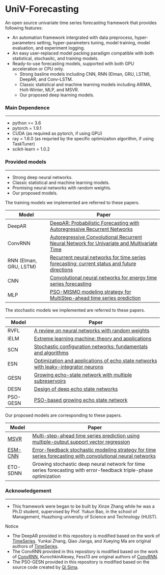 # UniV-Forecasting

An open source univariate time series forecasting framework that provides following features:

* An automation framework intergrated with data preprocess, hyper-parameters setting, hyper-parameters tuning, model training, model evaluation, and experiment logging.
* An easy user-replaced model packing paradigm compatible with both statistical, stochasitc, and training models.
* Ready-to-use forecasting models, supported with both GPU acceleration or CPU only.
  * Strong basline models including CNN, RNN (Elman, GRU, LSTM), DeepAR, and Conv-LSTM.
  * Classic statistical and machine learning models including ARIMA, Holt-Winter, MLP, and MSVR.
  * Our proposed deep learning models.

### Main Dependence

---

* python >= 3.6
* pytorch = 1.9.1
* CUDA (as required as pytorch, if using GPU)
* ray = 1.6.0 (as requried by the specific optimizaiton algorithm, if using TaskTuner)
* scikit-learn = 1.0.2

### Provided models

---

* Strong deep neural networks.
* Classic statistical and machine learning models.
* Promising neural networks with random weights.
* Our proposed models.

The training models we implemented are referred to these papers.

| Model                  | Paper                                                                                                                       |
| ---------------------- | --------------------------------------------------------------------------------------------------------------------------- |
| DeepAR                 | [DeepAR: Probabilistic Forecasting with Autoregressive Recurrent Networks](https://arxiv.org/abs/1704.04110)                   |
| ConvRNN                | [Autoregressive Convolutional Recurrent Neural Network for Univariate and Multivariate Time](https://arxiv.org/abs/1903.02540) |
| RNN (Elman, GRU, LSTM) | [Recurrent neural networks for time series forecasting: current status and future directions](https://www.sciencedirect.com/science/article/pii/S0169207020300996)                                 |
| CNN                    | [Convolutional neural networks for energy time series forecasting](https://ieeexplore.ieee.org/abstract/document/8489399/)                                                            |
| MLP                    | [PSO-MISMO modeling strategy for MultiStep-ahead time series prediction](https://ieeexplore.ieee.org/abstract/document/6553147/)                                                      |

The stochastic models we implemented are referred to these papers.

| Model    | Paper                                                                                                                                                           |
| -------- | --------------------------------------------------------------------------------------------------------------------------------------------------------------- |
| RVFL     | [A review on neural networks with random weights](https://www.sciencedirect.com/science/article/pii/S0925231217314613)                                                                                                                 |
| IELM     | [Extreme learning machine: theory and applications](https://www.sciencedirect.com/science/article/abs/pii/S0925231206000385)                                                                                                               |
| SCN      | [Stochastic configuration networks: fundamentals and algorithms](https://ieeexplore.ieee.org/abstract/document/8013920/)                                                                                                  |
| ESN      | [Optimization and applications of echo state networks with leaky-integrator neurons](https://www.sciencedirect.com/science/article/abs/pii/S089360800700041X)                                                                              |
| GESN     | [Growing echo-state network with multiple subreservoirs](https://ieeexplore.ieee.org/abstract/document/7386673/)                                                                                                          |
| DESN     | [Design of deep echo state networks](https://www.sciencedirect.com/science/article/abs/pii/S0893608018302223)                                                                                                                              |
| PSO-GESN | [PSO-based growing echo state network](https://www.sciencedirect.com/science/article/abs/pii/S1568494619305551)                                                                                                                            |

Our proposed models are corresponding to these papers.

| Model    | Paper                                                                                                            |
| -------- | ---------------------------------------------------------------------------------------------------------------- |
| [MSVR](https://github.com/Analytics-for-Forecasting/msvr)    | [Multi-step-ahead time series prediction using multiple-output support vector regression](https://www.sciencedirect.com/science/article/abs/pii/S092523121300917X) |
| [ESM-CNN](https://github.com/XinzeZhang/TimeSeriesForecasting-torch)  | [Error-feedback stochastic modeling strategy for time series forecasting with convolutional neural networks](https://www.sciencedirect.com/science/article/abs/pii/S1568494619305551)       |
| ETO-SDNN | Growing stochastic deep neural network for time series forecasting with error-feedback triple-phase optimization |

### Acknowledgement
---

* This framework were began to be built by Xinze Zhang while he was a Ph.D student, supervised by Prof. Yukun Bao, in the school of Management, Huazhong university of Science and Technology (HUST).

Notice
* The DeepAR provided in this repository is modified based on the work of [TimeSeries](https://github.com/zhykoties/TimeSeries). Yunkai Zhang, Qiao Jianga, and Xueying Ma are original authors of [TimeSeries](https://github.com/zhykoties/TimeSeries).
* The ConvRNN provided in this repository is modified based on the work of [ConvRNN](https://github.com/KurochkinAlexey/ConvRNN), KurochkinAlexey, Fess13 are original authors of [ConvRNN](https://github.com/KurochkinAlexey/ConvRNN).
* The PSO-GESN provided in this repository is modified based on the source code created by [Qi Sima](https://github.com/simaqi18).